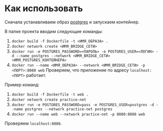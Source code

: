 # Как использовать
Сначала устанавливаем образ [postgres](https://hub.docker.com/_/postgres) и запускаем контейнер.

В папке проекта вводим следующие команды:
1. `docker build -f Dockerfile -t <ИМЯ_ОБРАЗА> .`
2. `docker network create <ИМЯ_BRIDGE_СЕТИ>`
4. `docker run -e POSTGRES_PASSWORD=<ПАРОЛЬ> -e POSTGRES_USER=<ЛОГИН> -d --name postgres --network <ИМЯ_BRIDGE_СЕТИ> <ИМЯ_POSTGRES_КОНТЕЙНЕРА>`
5. `docker run --name <ИМЯ_ОБРАЗА> --network <ИМЯ_BRIDGE_СЕТИ> -p <ПОРТ>:8080 web`
Проверяем, что приложение по адресу `localhost:<ПОРТ>` работает.

Пример команд:
1. `docker build -f Dockerfile -t web .`
2. `docker network create practice-net`
3. `docker run -e POSTGRES_PASSWORD=pass -e POSTGRES_USER=postgres -d --name postgres --network practice-net postgres`
4. `docker run --name web --network practice-net -p 8080:8080 web`

Проверяем `localhost:8080`.
